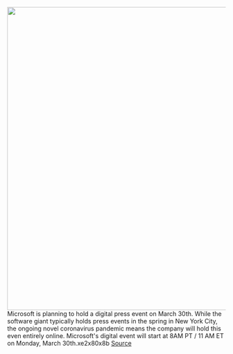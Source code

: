 <img src='https://cdn.vox-cdn.com/thumbor/4uXX3QL_Lr6qxp2-b6oQH-nwAqM=/0x0:2040x1360/1200x800/filters:focal(857x517:1183x843)/cdn.vox-cdn.com/uploads/chorus_image/image/66507584/acastro_180507_1777_microsoft_0002.0.jpg' width='700px' /><br/>
Microsoft is planning to hold a digital press event on March 30th. While the software giant typically holds press events in the spring in New York City, the ongoing novel coronavirus pandemic means the company will hold this even entirely online. Microsoft's digital event will start at 8AM PT / 11 AM ET on Monday, March 30th.xe2x80x8b
<a href='https://www.theverge.com/2020/3/16/21181887/microsoft-office-event-march-30th-details-online'> Source <a/>